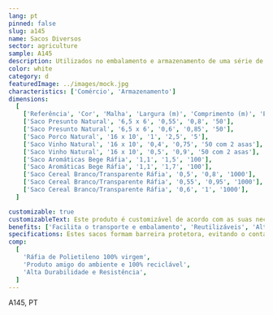 ```yaml
---
lang: pt
pinned: false
slug: a145
name: Sacos Diversos
sector: agriculture
sample: A145
description: Utilizados no embalamento e armazenamento de uma série de produtos agro-alimentares, presunto, porco, aromáticas, entre outros.
color: white
category: d
featuredImage: ../images/mock.jpg
characteristics: ['Comércio', 'Armazenamento']
dimensions:
  [
    ['Referência', 'Cor', 'Malha', 'Largura (m)', 'Comprimento (m)', 'Embalagem (un)'],
    ['Saco Presunto Natural', '6,5 x 6', '0,55', '0,8', '50'],
    ['Saco Presunto Natural', '6,5 x 6', '0,6', '0,85', '50'],
    ['Saco Porco Natural', '16 x 10', '1', '2,5', '5'],
    ['Saco Vinho Natural', '16 x 10', '0,4', '0,75', '50 com 2 asas'],
    ['Saco Vinho Natural', '16 x 10', '0,5', '0,9', '50 com 2 asas'],
    ['Saco Aromáticas Bege Ráfia', '1,1', '1,5', '100'],
    ['Saco Aromáticas Bege Ráfia', '1,1', '1,7', '100'],
    ['Saco Cereal Branco/Transparente Ráfia', '0,5', '0,8', '1000'],
    ['Saco Cereal Branco/Transparente Ráfia', '0,55', '0,95', '1000'],
    ['Saco Cereal Branco/Transparente Ráfia', '0,6', '1', '1000'],
  ]

customizable: true
customizableText: Este produto é customizável de acordo com as suas necessidades. Contacte-nos para mais informações.
benefits: ['Facilita o transporte e embalamento', 'Reutilizáveis', 'Alternativa económica']
specifications: Estes sacos formam barreira protetora, evitando o contacto direto de certos organismos que comprometam a viabilidade do produto.
comp:
  [
    'Ráfia de Polietileno 100% virgem',
    'Produto amigo do ambiente e 100% reciclável',
    'Alta Durabilidade e Resistência',
  ]
---
```


A145, PT
